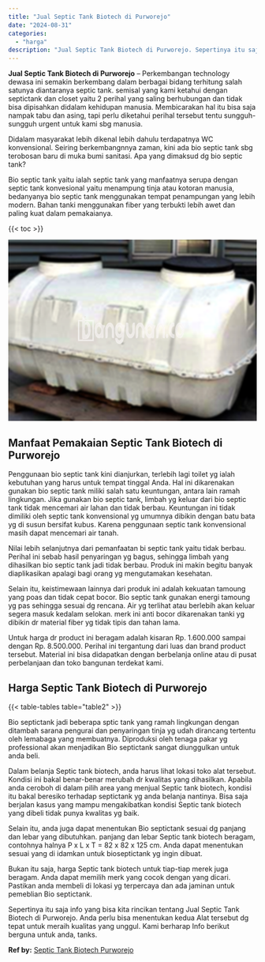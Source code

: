 ```yaml
---
title: "Jual Septic Tank Biotech di Purworejo"
date: "2024-08-31"
categories: 
  - "harga"
description: "Jual Septic Tank Biotech di Purworejo. Sepertinya itu saja info yang bisa kita rincikan tentang Jual Septic Tank Biotech di Purworejo. Anda perlu bisa menent..."
---
```


**Jual Septic Tank Biotech di Purworejo** – Perkembangan technology dewasa ini semakin berkembang dalam berbagai bidang terhitung salah satunya diantaranya septic tank. semisal yang kami ketahui dengan septictank dan closet yaitu 2 perihal yang saling berhubungan dan tidak bisa dipisahkan didalam kehidupan manusia. Membicarakan hal itu bisa saja nampak tabu dan asing, tapi perlu diketahui perihal tersebut tentu sungguh-sungguh urgent untuk kami sbg manusia.

Didalam masyarakat lebih dikenal lebih dahulu terdapatnya WC konvensional. Seiring berkembangnnya zaman, kini ada bio septic tank sbg terobosan baru di muka bumi sanitasi. Apa yang dimaksud dg bio septic tank?

Bio septic tank yaitu ialah septic tank yang manfaatnya serupa dengan septic tank konvesional yaitu menampung tinja atau kotoran manusia, bedanyanya bio septic tank menggunakan tempat penampungan yang lebih modern. Bahan tanki menggunakan fiber yang terbukti lebih awet dan paling kuat dalam pemakaianya.

{{< toc >}}

![Jual Septic Tank Biotech di Purworejo](/images/jual-bio-septictank-46.png)

## Manfaat Pemakaian Septic Tank Biotech di Purworejo

Penggunaan bio septic tank kini dianjurkan, terlebih lagi toilet yg ialah kebutuhan yang harus untuk tempat tinggal Anda. Hal ini dikarenakan gunakan bio septic tank miliki salah satu keuntungan, antara lain ramah lingkungan. Jika gunakan bio septic tank, limbah yg keluar dari bio septic tank tidak mencemari air lahan dan tidak berbau. Keuntungan ini tidak dimiliki oleh septic tank konvensional yg umumnya dibikin dengan batu bata yg di susun bersifat kubus. Karena penggunaan septic tank konvensional masih dapat mencemari air tanah.

Nilai lebih selanjutnya dari pemanfaatan bi septic tank yaitu tidak berbau. Perihal ini sebab hasil penyaringan yg bagus, sehingga limbah yang dihasilkan bio septic tank jadi tidak berbau. Produk ini makin begitu banyak diaplikasikan apalagi bagi orang yg mengutamakan kesehatan.

Selain itu, keistimewaan lainnya dari produk ini adalah kekuatan tamoung yang poas dan tidak cepat bocor. Bio septic tank gunakan energi tamoung yg pas sehingga sesuai dg rencana. Air yg terlihat atau berlebih akan keluar segera masuk kedalam selokan. merk ini anti bocor dikarenakan tanki yg dibikin dr material fiber yg tidak tipis dan tahan lama.

Untuk harga dr product ini beragam adalah kisaran Rp. 1.600.000 sampai dengan Rp. 8.500.000. Perihal ini tergantung dari luas dan brand product tersebut. Material ini bisa didapatkan dengan berbelanja online atau di pusat perbelanjaan dan toko bangunan terdekat kami.

## Harga Septic Tank Biotech di Purworejo

{{< table-tables table="table2" >}}

Bio septictank jadi beberapa sptic tank yang ramah lingkungan dengan ditambah sarana pengurai dan penyaringan tinja yg udah dirancang tertentu oleh lemabaga yang membuatnya. Diproduksi oleh tenaga pakar yg professional akan menjadikan Bio septictank sangat diunggulkan untuk anda beli.

Dalam belanja Septic tank biotech, anda harus lihat lokasi toko alat tersebut. Kondisi ini bakal benar-benar merubah dr kwalitas yang dihasilkan. Apabila anda ceroboh di dalam pilih area yang menjual Septic tank biotech, kondisi itu bakal beresiko terhadap septictank yg anda belanja nantinya. Bisa saja berjalan kasus yang mampu mengakibatkan kondisi Septic tank biotech yang dibeli tidak punya kwalitas yg baik.

Selain itu, anda juga dapat menentukan Bio septictank sesuai dg panjang dan lebar yang dibutuhkan. panjang dan lebar Septic tank biotech beragam, contohnya halnya P x L x T = 82 x 82 x 125 cm. Anda dapat menentukan sesuai yang di idamkan untuk bioseptictank yg ingin dibuat.

Bukan itu saja, harga Septic tank biotech untuk tiap-tiap merek juga beragam. Anda dapat memilih merk yang cocok dengan yang dicari. Pastikan anda membeli di lokasi yg terpercaya dan ada jaminan untuk pemeblian Bio septictank.

Sepertinya itu saja info yang bisa kita rincikan tentang Jual Septic Tank Biotech di Purworejo. Anda perlu bisa menentukan kedua Alat tersebut dg tepat untuk meraih kualitas yang unggul. Kami berharap Info berikut berguna untuk anda, tanks.

**Ref by:** [Septic Tank Biotech Purworejo](https://id.wikipedia.org/wiki/Septic)
